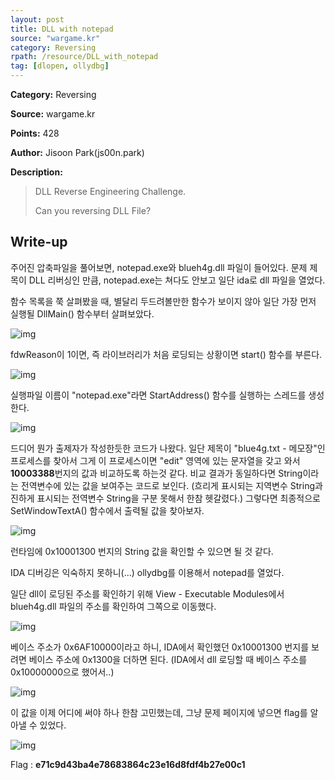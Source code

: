 ```yaml
---
layout: post
title: DLL with notepad
source: "wargame.kr"
category: Reversing
rpath: /resource/DLL_with_notepad
tag: [dlopen, ollydbg] 
---
```


**Category:** Reversing

**Source:** wargame.kr

**Points:** 428

**Author:** Jisoon Park(js00n.park)

**Description:** 

> DLL Reverse Engineering Challenge.
> 
> Can you reversing DLL File?

## Write-up

주어진 압축파일을 풀어보면, notepad.exe와 blueh4g.dll 파일이 들어있다. 문제 제목이 DLL 리버싱인 만큼, notepad.exe는 쳐다도 안보고 일단 ida로 dll 파일을 열었다.

함수 목록을 쭉 살펴봤을 때, 별달리 두드려볼만한 함수가 보이지 않아 일단 가장 먼저 실행될 DllMain() 함수부터 살펴보았다.

![img]({{page.rpath|prepend:site.baseurl}}/dllmain.png)

fdwReason이 1이면, 즉 라이브러리가 처음 로딩되는 상황이면 start() 함수를 부른다.

![img]({{page.rpath|prepend:site.baseurl}}/start.png)

실행파일 이름이 "notepad.exe"라면 StartAddress() 함수를 실행하는 스레드를 생성한다.

![img]({{page.rpath|prepend:site.baseurl}}/startaddress.png)

드디어 뭔가 출제자가 작성한듯한 코드가 나왔다. 일단 제목이 "blue4g.txt - 메모장"인 프로세스를 찾아서 그게 이 프로세스이면 "edit" 영역에 있는 문자열을 갖고 와서 <b>10003388</b>번지의 값과 비교하도록 하는것 같다. 비교 결과가 동일하다면 String이라는 전역변수에 있는 값을 보여주는 코드로 보인다. (흐리게 표시되는 지역변수 String과 진하게 표시되는 전역변수 String을 구분 못해서 한참 헷갈렸다.) 그렇다면 최종적으로 SetWindowTextA() 함수에서 출력될 값을 찾아보자.

![img]({{page.rpath|prepend:site.baseurl}}/settext.png)

런타임에 0x10001300 번지의 String 값을 확인할 수 있으면 될 것 같다.

IDA 디버깅은 익숙하지 못하니(...) ollydbg를 이용해서 notepad를 열었다.

일단 dll이 로딩된 주소를 확인하기 위해 View - Executable Modules에서 blueh4g.dll 파일의 주소를 확인하여 그쪽으로 이동했다.

![img]({{page.rpath|prepend:site.baseurl}}/address.png)

베이스 주소가 0x6AF10000이라고 하니, IDA에서 확인했던 0x10001300 번지를 보려면 베이스 주소에 0x1300을 더하면 된다. (IDA에서 dll 로딩할 때 베이스 주소를 0x10000000으로 했어서..)

![img]({{page.rpath|prepend:site.baseurl}}/key.png)

이 값을 이제 어디에 써야 하나 한참 고민했는데, 그냥 문제 페이지에 넣으면 flag를 알아낼 수 있었다.

![img]({{page.rpath|prepend:site.baseurl}}/flag.png)

Flag : **e71c9d43ba4e78683864c23e16d8fdf4b27e00c1**

